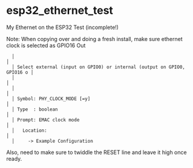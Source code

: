 # esp32_ethernet_test
My Ethernet on the ESP32 Test (incomplete!)


Note: When copying over and doing a fresh install, make sure ethernet clock is selected as GPIO16 Out	

```
  │                                                                         │  
  │ Select external (input on GPIO0) or internal (output on GPIO0, GPIO16 o │  
  │                                                                         │  
  │                                                                         │  
  │ Symbol: PHY_CLOCK_MODE [=y]                                             │  
  │ Type  : boolean                                                         │  
  │ Prompt: EMAC clock mode                                                 │  
  │   Location:                                                             │  
  │     -> Example Configuration     
```

Also, need to make sure to twiddle the RESET line and leave it high once ready.

